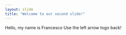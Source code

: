 ```yaml
---
layout: slide
title: "Welcome to our second slide!"
---
```

Hello, my name is Francesco
Use the left arrow togo back!
